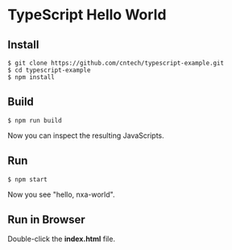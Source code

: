 # TypeScript Hello World

## Install

```
$ git clone https://github.com/cntech/typescript-example.git
$ cd typescript-example
$ npm install
```

## Build

```
$ npm run build
```

Now you can inspect the resulting JavaScripts.

## Run

```
$ npm start
```

Now you see "hello, nxa-world".

## Run in Browser

Double-click the **index.html** file.
